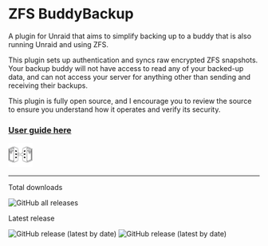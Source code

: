 # ZFS BuddyBackup

A plugin for Unraid that aims to simplify backing up to a buddy that is also running Unraid and using ZFS.

This plugin sets up authentication and syncs raw encrypted ZFS snapshots. Your backup buddy will not have access to read any of your backed-up data, and can not access your server for anything other than sending and receiving their backups.

This plugin is fully open source, and I encourage you to review the source to ensure you understand how it operates and verify its security.

### [User guide here](https://forums.unraid.net/topic/186256-beta-zfs-buddybackup-plugin-guide/)

![Logo](src/usr/local/emhttp/plugins/buddybackup/buddybackup.png)

---

Total downloads

![GitHub all releases](https://img.shields.io/github/downloads/Piratkopia13/unraid-buddybackup/total)

Latest release

![GitHub release (latest by date)](https://img.shields.io/github/v/release/Piratkopia13/unraid-buddybackup)
![GitHub release (latest by date)](https://img.shields.io/github/downloads/Piratkopia13/unraid-buddybackup/latest/total)
